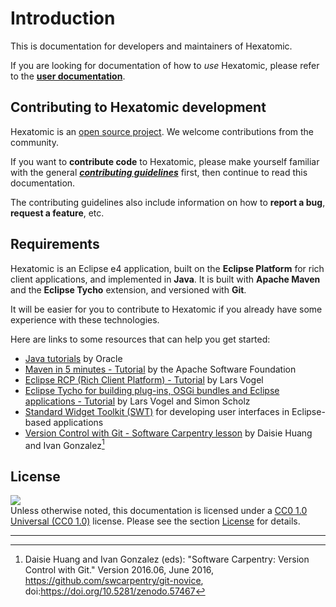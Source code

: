 # Introduction

This is documentation for developers and maintainers of Hexatomic.

If you are looking for documentation of how to *use* Hexatomic, 
please refer to the [**user documentation**](https://hexatomic.github.io/hexatomic/user/).

## Contributing to Hexatomic development

Hexatomic is an [open source project](https://github.com/hexatomic/hexatomic/tree/main/LICENSE). 
We welcome contributions from the community.

If you want to **contribute code** to Hexatomic, please make yourself familiar with the general [***contributing guidelines***](https://github.com/hexatomic/hexatomic/tree/main/CONTRIBUTING.md) first, then continue to read this documentation.

The contributing guidelines also include information on how to **report a bug**, **request a feature**, etc.

## Requirements

Hexatomic is an Eclipse e4 application, built on the **Eclipse Platform** for rich client applications, and implemented in **Java**.
It is built with **Apache Maven** and the **Eclipse Tycho** extension, and versioned with **Git**.

It will be easier for you to contribute to Hexatomic if you already have some experience with these technologies.

Here are links to some resources that can help you get started:

- [Java tutorials](http://web.archive.org/web/20190815125800/https://docs.oracle.com/javase/tutorial/) by Oracle
- [Maven in 5 minutes - Tutorial](http://web.archive.org/web/20190815125723/https://maven.apache.org/guides/getting-started/maven-in-five-minutes.html) by the Apache Software Foundation
- [Eclipse RCP (Rich Client Platform) - Tutorial](http://web.archive.org/web/20190807184652/https://www.vogella.com/tutorials/EclipseRCP/article.html) by Lars Vogel
- [Eclipse Tycho for building plug-ins, OSGi bundles and Eclipse applications - Tutorial](http://web.archive.org/web/20190801113418/https://www.vogella.com/tutorials/EclipseTycho/article.html) by 
Lars Vogel and Simon Scholz
- [Standard Widget Toolkit (SWT)](https://www.eclipse.org/swt/) for developing user interfaces in Eclipse-based applications
- [Version Control with Git - Software Carpentry lesson](https://swcarpentry.github.io/git-novice/) by Daisie Huang and Ivan Gonzalez[^git-cite]

## License 

![](https://img.shields.io/badge/CC0-1.0%20Universal-yellowgreen?logo=creative-commons)  
Unless otherwise noted, this documentation is licensed under a [CC0 1.0 Universal (CC0 1.0)](https://creativecommons.org/publicdomain/zero/1.0/legalcode) license. Please see the section [License](./LICENSE.md) for details.

---

[^git-cite]: Daisie Huang and Ivan Gonzalez (eds): "Software Carpentry: Version Control with Git." Version 2016.06, June 2016, <https://github.com/swcarpentry/git-novice>, doi:<https://doi.org/10.5281/zenodo.57467>
